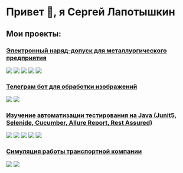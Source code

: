 
# Привет 👋, я Сергей Лапотышкин


## Мои проекты:




### [Электронный наряд-допуск для металлургического предприятия](https://github.com/Segafoxs/DiplomUrFULAST)
![](https://img.shields.io/badge/Django-5.1.4-green) ![](https://img.shields.io/badge/Bootstrap-5-green) ![](https://img.shields.io/badge/MinIO-7.2.15-green) ![](https://img.shields.io/badge/docxtpl-0.19.0-green) ![](https://img.shields.io/badge/gostcrypto-red)



### [Телеграм бот для обработки изображений](https://github.com/Segafoxs/telegram_Image_bot)
![](https://img.shields.io/badge/aiogram-3.20.0-green) ![](https://img.shields.io/badge/opencv-4.11.0.86-green)


### [Изучение автоматизации тестирования на Java (Junit5, Selenide, Cucumber, Allure Report, Rest Assured)](https://github.com/Segafoxs/IF_LAPOTYSHKIN)
![](https://img.shields.io/badge/Junit-5.11.1-green) ![](https://img.shields.io/badge/Selenide-7.8.1-green)
![](https://img.shields.io/badge/Cucumber-7.22.0-green) ![](https://img.shields.io/badge/AllureReport-2.25.0-green) ![](https://img.shields.io/badge/RestAssured-5.5.2-green)

### [Симуляция работы транспортной компании ](https://github.com/Segafoxs/ModelTransportCompany)
![](https://img.shields.io/badge/pandas-2.3.0-green) ![](https://img.shields.io/badge/matplotlib-3.10.31-green)
